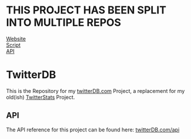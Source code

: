 # THIS PROJECT HAS BEEN SPLIT INTO MULTIPLE REPOS
[Website](https://gitlab.eps-dev.de/twitterdb/twitterdb-frontend) <br>
[Script](https://gitlab.eps-dev.de/twitterdb/twitterdb-crawler) <br>
[API](https://gitlab.eps-dev.de/twitterdb/twitterdb-api)

# TwitterDB
 
This is the Repository for my [twitterDB.com](https://twitterdb.com) Project, a replacement for my old(ish) [TwitterStats](https://github.com/EliasSchramm/TwitterStats) Project.

## API

The API reference for this project can be found here: [twitterDB.com/api](https://twitterdb.com/api)
